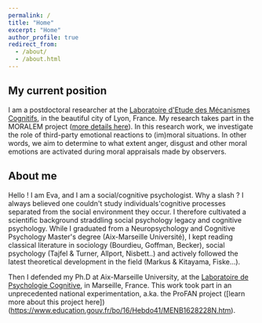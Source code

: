 ```yaml
---
permalink: /
title: "Home"
excerpt: "Home"
author_profile: true
redirect_from: 
  - /about/
  - /about.html
---
```

## My current position

I am a postdoctoral researcher at the
[Laboratoire d'Etude des Mécanismes Cognitifs](https://emc.univ-lyon2.fr/), in the beautiful city of Lyon, France. My research takes part in the MORALEM project ([more details here](https://anr.fr/Projet-ANR-21-CE28-0012)). In this research work, we investigate the role of third-party emotional reactions to (im)moral situations. In other words, we aim to determine to what extent anger, disgust and other moral emotions are activated during moral appraisals made by observers.

## About me
Hello ! I am Eva, and I am a social/cognitive psychologist. Why a slash ? 
I always believed one couldn't study individuals'cognitive processes separated from the social environment they occur. I therefore cultivated a scientific background straddling social psychology legacy and cognitive psychology. While I graduated from a Neuropsychology and Cognitive Psychology Master's degree (Aix-Marseille Université), I kept reading classical literature in sociology (Bourdieu, Goffman, Becker), social psychology (Tajfel & Turner, Allport, Nisbett..) and actively followed the latest theoretical development in the field (Markus & Kitayama, Fiske...). 

Then I defended my Ph.D at Aix-Marseille University, at the [Laboratoire de Psychologie Cognitive](https://lpc.univ-amu.fr/fr), in Marseille, France. This work took part in an unprecedented national experimentation, a.ka. the ProFAN project ([learn more about this project here])(https://www.education.gouv.fr/bo/16/Hebdo41/MENB1628228N.htm).

